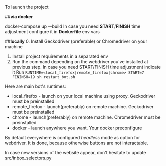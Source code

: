 To launch the project


##**via docker**

docker-compose up --build
In case you need **START**/**FINISH** time adjustment configure it in **Dockerfile** env vars


##**locally**
0. Install Geckodriver (preferable) or Chromedriver on your machine
1. Install project requirements in a separated env
2. Run the command depending on the webdriver you've installed at previous step.
   In case you need START/FINISH time adjustment indicate it
 Run ```RUNTIME=<local_firefox|remote_firefox|chrome> START=7 FININSH=19 sh restart_bot.sh```


Here are main bot's runtimes:
* local_firefox - launch on your local machine using proxy. Geckodriver must be preinstalled 
* remote_firefox - launch(preferably) on remote machine. Geckodriver must be preinstalled 
* chrome - launch(preferably) on remote machine. Chromedriver must be preinstalled
* docker - launch anywhere you want. Your docker preconfigure 

By default everywhere is configured *headless* mode as option for webdriver. 
It is done, because otherwise buttons are not interactable. 

In case new versions of the website appear, don't hesitate to update src/inbox_selectors.py 
